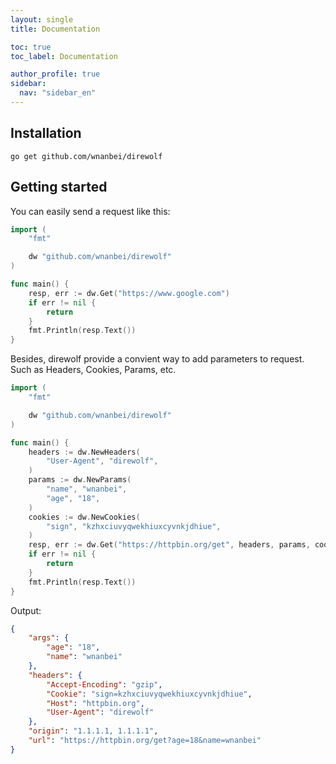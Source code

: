 ```yaml
---
layout: single
title: Documentation

toc: true
toc_label: Documentation

author_profile: true
sidebar:
  nav: "sidebar_en"
---
```


## Installation

```
go get github.com/wnanbei/direwolf
```

## Getting started

You can easily send a request like this:

```go
import (
    "fmt"

    dw "github.com/wnanbei/direwolf"
)

func main() {
    resp, err := dw.Get("https://www.google.com")
    if err != nil {
        return
    }
    fmt.Println(resp.Text())
}
```

Besides, direwolf provide a convient way to add parameters to request. Such
as Headers, Cookies, Params, etc.

```go
import (
    "fmt"

    dw "github.com/wnanbei/direwolf"
)

func main() {
    headers := dw.NewHeaders(
        "User-Agent", "direwolf",
    )
    params := dw.NewParams(
        "name", "wnanbei",
        "age", "18",
    )
    cookies := dw.NewCookies(
        "sign", "kzhxciuvyqwekhiuxcyvnkjdhiue",
    )
    resp, err := dw.Get("https://httpbin.org/get", headers, params, cookies)
    if err != nil {
        return
    }
    fmt.Println(resp.Text())
}
```

Output:

```json
{
    "args": {
        "age": "18",
        "name": "wnanbei"
    },
    "headers": {
        "Accept-Encoding": "gzip",
        "Cookie": "sign=kzhxciuvyqwekhiuxcyvnkjdhiue",
        "Host": "httpbin.org",
        "User-Agent": "direwolf"
    },
    "origin": "1.1.1.1, 1.1.1.1",
    "url": "https://httpbin.org/get?age=18&name=wnanbei"
}
```